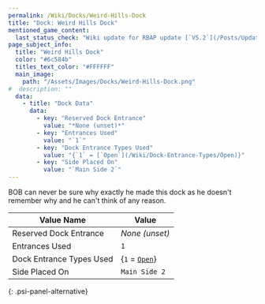 ```yaml
---
permalink: /Wiki/Docks/Weird-Hills-Dock
title: "Dock: Weird Hills Dock"
mentioned_game_content:
  last_status_check: "Wiki update for RBAP update [`V5.2`](/Posts/Update-Log/5-2-0)"
page_subject_info:
  title: "Weird Hills Dock"
  color: "#6c584b"
  titles_text_color: "#FFFFFF"
  main_image:
    path: "/Assets/Images/Docks/Weird-Hills-Dock.png"
#  description: ""
  data:
    - title: "Dock Data"
      data:
        - key: "Reserved Dock Entrance"
          value: "*None (unset)*"
        - key: "Entrances Used"
          value: "`1`"
        - key: "Dock Entrance Types Used"
          value: "{`1` = [`Open`](/Wiki/Dock-Entrance-Types/Open)}"
        - key: "Side Placed On"
          value: "`Main Side 2`"
---
```


BOB can never be sure why exactly he made this dock as he doesn't remember why and he can't think of any reason.

| Value Name               | Value |
|-|-|
| Reserved Dock Entrance   | *None (unset)* |
| Entrances Used           | `1` |
| Dock Entrance Types Used | {`1` = [`Open`](/Wiki/Dock-Entrance-Types/Open)} |
| Side Placed On           | `Main Side 2` |
{: .psi-panel-alternative}

<img src="/RBAP-Wiki/Assets/Images/Docks/Weird-Hills-Dock.png" alt="">